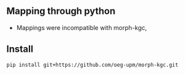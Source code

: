 ## Mapping through python

- Mappings were incompatible with morph-kgc,

## Install

```sh
pip install git+https://github.com/oeg-upm/morph-kgc.git
```
